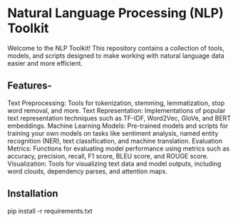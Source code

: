 # Natural Language Processing (NLP) Toolkit

Welcome to the NLP Toolkit! This repository contains a collection of tools, models, and scripts designed to make working with natural language data easier and more efficient.

## Features-
Text Preprocessing: Tools for tokenization, stemming, lemmatization, stop word removal, and more.
Text Representation: Implementations of popular text representation techniques such as TF-IDF, Word2Vec, GloVe, and BERT embeddings.
Machine Learning Models: Pre-trained models and scripts for training your own models on tasks like sentiment analysis, named entity recognition (NER), text classification, and machine translation.
Evaluation Metrics: Functions for evaluating model performance using metrics such as accuracy, precision, recall, F1 score, BLEU score, and ROUGE score.
Visualization: Tools for visualizing text data and model outputs, including word clouds, dependency parses, and attention maps.

## Installation
pip install -r requirements.txt
